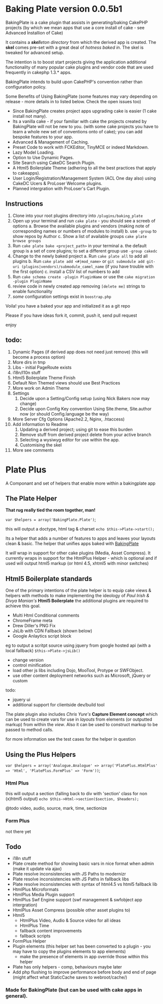 # Baking Plate version 0.0.5b1

BakingPlate is a cake plugin that assists in generating/baking CakePHP projects
(by which we mean apps that use a core install of cake - see Advanced Installion of Cake) 

It contains a ***skel****leton directory* from which the derived app is created.
The **skel** comes pre-set with a great deal of *hotness baked in*.  The skel is tweaked for advanced setup.

The intention is to boost start projects giving the application additional functionality of
many popular cake plugins and vendor code that are used frequently in cakephp 1.3.* apps.

BakingPlate intends to build upon CakePHP's convention rather than configuration policy.

Some Benefits of Using BakingPlate (some features may vary depending on release - more details in to listed below. Check the open issues too)

* Since BakingPlate creates project apps upgrading cake is easier (1 cake install not many).
* Its a vanilla cake - if your familiar with cake the projects created by BakingPlate will not be new to you.
  (with some cake projects you have to learn a whole new set of conventions onto of cake);
  you can add bespoke features to your app.
* Advanced & Management of Caching.
* Preset Code to work with FCKEditor, TinyMCE or indeed Markdown.
* Lazy Model Loading.
* Option to Use Dynamic Pages.
* Site Search using CakeDC Search Plugin.
* A Html5 Boilerplate Theme (adhering to all the best practices that apply to cakeapps).
* User Login/Registration/Management System (ACL One day also) using CakeDC Ucers &amp; ProLoser Welcome plugins.
* Planned intergration with ProLoser's Cart Plugin.

## Instructions

1. Clone into your root plugins directory into `/plugins/baking_plate`
2. Open up your terminal and run `cake plate` - you should see a screeb of options
    a. Browse the available plugins and vendors (making note of corresponding names or numbers of modules to install)
    b. use `-group` to show repos by Author
    c. Show a list of available groups `cake plate browse groups`
3. Run `cake plate bake <project_path>` in your terminal
    a. the default  group is a set of core plugins; to set a different group use `-group cakedc` 
4. Change to the newly baked project
    a. Run `cake plate all` to add all plugins
    b. Run `cake plate add <#|mod_name>` or `git submodule add git-uri (plugins|vendors)/submodule_camel_name` (if you have trouble with the first option)
    c. install a CSV list of numbers to add
5. Run `cake schema create -plugin PluginName` or use the `cake migration -plugin PluginName`
6. review code in newly created app removing `[delete me]` strings to enable functionality
7. *some* configuration settings exist in `boostrap.php`

Voila! you have a baked your app and initialized it as a git repo

Please if you have ideas fork it, commit, push it, send pull request

enjoy

## todo:


1. Dynamic Pages (if derived app does not need just remove) (this will become a process option)
2. More dirs in tmp
3. Libs - initial PageRoute exists
4. i18n/l10n stuff
5. Html5 Boilerplate Theme Finish
6. Default Non Themed views should use Best Practices
7. More work on Admin Theme
8. Settings
    1. Decide upon a Setting/Config setup (using Nick Bakers now may change)
    2. Decide upon Config Key convention Using Site.theme, Site.author now (or should Config.language be the way)
9. More Server Cfg Options (Apache2.2, Nginx, .htaccess)
10. Add information to Readme
    1. Updating a derived project; using git to ease this burden
    2. Remove stuff from derived project delete from your active branch
    3. Selecting a wysiwyg editor for use within the app.
    4. Customising the skel
11. More see comments





 

# Plate Plus

A Componant and set of helpers that enable more within a bakingplate app

## The Plate Helper

**That rug really tied the room together, man!**

`var $helpers = array('BakingPlate.Plate')`;

this will output a doctype, html tag & charset
`echo $this->Plate->start();`

Its a helper that adds a number of features to apps and leaves 
your layouts clean & basic. The helper that unifies apps baked with [BakingPlate](http://github.com)

It *will*  wrap in support for other cake plugins (Media, Asset Compress).
It currently wraps in support for the HtmlPlus Helper - which is optional 
and if used will output html5 markup (or html 4.5, xhtml5 with minor switches)

## Html5 Boilerplate standards

One of the primary intentions of the plate helper is to equip cake views & helpers with 
methods to make implementing the ideology of *Paul Irish & Divya Manian's* **Html5 Boilerplate** 
the additional plugins are required to achieve this goal.

* Multi Html Conditional comments
* ChromeFrame meta
* Drew Diller's PNG Fix
* JsLib with CDN Fallback (shown below)
* Google Anlaytics script block

eg to output a scritpt source using  jquery from google hosted api (with a local fallback)
`$this->Plate->jsLib()`

* change version
* control minification
* load other js libs including Dojo, MooTool, Protype or SWFObject.
* use other content deployment networks such as Microsoft, jQuery or custom 

todo:
* jquery ui
* additional support for clientside dev/build tool

The plate plugin also includes *Chris Yure's* **Capture Element concept** 
which can be used to create vars for use in *layouts* from elements (or outputted markup) 
from within the *view*.  Also it can be used to construct markup to be passed to method 
calls.


for more information see the test cases for the helper in question


## Using the Plus Helpers

`var $helpers = array('Analogue.Analogue' => array('PlatePlus.HtmlPlus' => 'Html', 'PlatePlus.FormPlus' => 'Form'))`;

### Html Plus

this will output  a section (falling back to div with 'section' class for non (x)html5 output)
`echo $this->Html->section($section, $headers);`

@todo video, audio, source, mark, time, sectionize

### Form Plus

not there yet

## Todo

* i18n stuff
* Plate create method for showing basic vars in nice format when admin (make it update via ajax)
* Plate resolve inconsistencies with JS Paths to modernizr
* Plate resolve inconsistencies with JS Paths in fallback libs
* Plate resolve inconsistencies with syntax of html4.5 vs html5 fallback lib
* HtmlPlus Microformats
* HtmlPlus Media Plugin support
* HtmlPlus Swf Engine support (swf management & swfobject app intergration)
* HtmlPlus Asset Compress (possible other asset plugins to)
* Html5
    * HtmlPlus Video, Audio & Source
      video for all ideas
    * HtmlPlus Time
    * fallback content improvements
    * fallback scripts
* FormPlus Helper
* Plugin elements (this helper set has been converted to a plugin - you may have to copy the plugins elements to app elements)
    * make the presence of elements in app override those within this helper
* Plate has only helpers - comp, behaviours maybe later
* Add php flushing to improve performance before body and end of page (might affect what StaticCache saves to webroot/cache/)

### Made for BakingPlate (but can be used with cake apps in general).